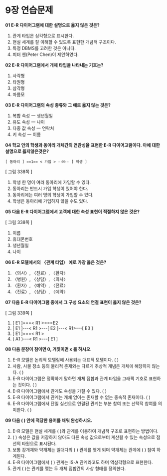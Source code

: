 # 9장 연습문제

**01 E-R 다이어그램에 대한 설명으로 옳지 않은 것은?**

1. 관계 타입은 삼각형으로 표시한다.
2. 현실 세계를 잘 이해할 수 있도록 표현한 개념적 구조이다.
3. 특정 DBMS를 고려한 것은 아니다.
4. 피터 첸(Peter Chen)이 제안하였다.

**02 E-R 다이어그램에서 개체 타입을 나타내는 기호는?**

1. 사각형
2. 타원형
3. 삼각형
4. 마름모

**03 E-R 다이어그램의 속성 종류와 그 예로 옳지 않는 것은?**

1. 복합 속성 一 생년월일
2. 유도 속성 一 나이
3. 다중 값 속성 一 연락처
4. 키 속성 一 이름

**04 학교 안의 학생과 동아리 개체간의 연관성율 표현한 E-R 다이어고램이다. 아에 대한 설명으로 옳지않은것은?**

`[ 동아리 ] ==1== < 가입 > --N-- [ 학생 ]`

[ 그림 338쪽 ]

1. 학생 한 명이 여러 동아리에 가입할 수 있다.
2. 동아리는 반드시 가입 학생이 있어야 한다.
3. 동아리에는 여러 명의 학생이 가입할 수 있다.
4. 학생은 동아리에 가입하지 않을 수도 있다.

**05 다음 E-R 다이어그램에셔 고객에 대한 속성 표현이 적절하지 않은 것은?**

[ 그림 338쪽 ]

1. 이름
2. 휴대폰번호
3. 생년월일
4. 나이

**06 E-R 모델에서의 〈관계 타입〉 예로 가장 옳은 것은?**

1. 〈의사〉, 〈진료〉, 〈환자〉
2. 〈병원〉, 〈상담〉, 〈의사〉
3. 〈환자〉, 〈예약〉, 〈전료〉
4. 〈진료〉, 〈상담〉, 〈예약〉

**07 다음 E-R 다이어그램 중에서 그 구성 요소의 연결 표현이 옳지 않은 것은?**

[ 그림 339쪽 ]

1. [ E1 ]===< R1 >===E2
2. [ E1 ]---< R1 >---[ E2 ]---< R1>---[ E3 ]
3. [ E1 ]===< R1 >
4. ( A1 )---< R1 >---[ E1 ]

**08 다음 문장이 참이면 0, 거짓이먼 x 를 하시오.**

1. E-R 모델은 논리적 모델링에 사용되는 대표적 모텔이다. ( )
2. 사람, 사물 장소 등의 물리적 존재와는 다르게 추상적 개념은 개체에 해당하지 않는다. ( )
3. E-R 다이어그램은 정확하게 말하면 개체 집합과 관계 타입을 그래픽 기호로 표현하는 것이다. ( )
4. E-R 다이어그램에서 관계도 속성을 가질 수 있다. ( )
5. E-R 다이어그램에서 관계는 개체 없이는 존재할 수 없는 종속적 존재이다. ( )
6. E-R 다이어그램에서 단일 실선으로 연결된 관계는 부분 참여 또는 선택적 찹여를 의미한다. ( )

**09 다음 ( ) 안에 적당한 용어를 채워 완성하시오.**

1. E-R 모델은 현실 세계를 ( )와 관계를 이용하여 개념적 구조로 표현하는 방법이다.
2. ( ) 속성은 값을 저장하지 않아도 다른 속성 값으로부터 계산될 수 있는 속성으로 점선의 타원으로 표시된다.
3. 보통 강개체와 약개체는 일대다의 ( ) 관계를 맺게 되며 약개체는 관계에 ( ) 참여 하계된다.
4. E-R 다이어그램에서 ( ) 관계는 IS-A 관계라고도 하며 역삼각형으로 표현한다.
5. 관계 ( )는 관계를 맺는 두 개체 집합간의 사상 형태를 정의한다.
